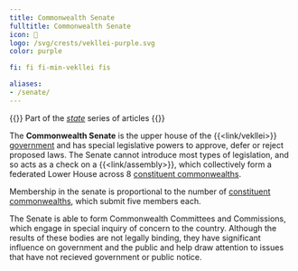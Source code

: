 ```yaml
---
title: Commonwealth Senate
fulltitle: Commonwealth Senate
icon: 🏺
logo: /svg/crests/vekllei-purple.svg
color: purple

fi: fi fi-min-vekllei fis

aliases:
- /senate/
---
```

{{<note series>}}
 Part of the *[state](/state/)* series of articles
{{</note>}}

The <span class="fi fi-min-vekllei-purple fis"></span> **Commonwealth Senate** is the upper house of the {{<link/vekllei>}} [government](/government/) and has special legislative powers to approve, defer or reject proposed laws. The Senate cannot introduce most types of legislation, and so acts as a check on a {{<link/assembly>}}, which collectively form a federated Lower House across 8 [constituent commonwealths](/constituents/).

Membership in the senate is proportional to the number of [constituent commonwealths](/constiuents/), which submit five members each.

The Senate is able to form Commonwealth Committees and Commissions, which engage in special inquiry of concern to the country. Although the results of these bodies are not legally binding, they have significant influence on government and the public and help draw attention to issues that have not recieved government or public notice.




